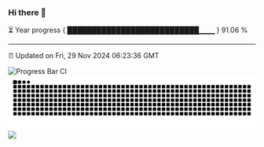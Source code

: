 ### Hi there 👋

⏳ Year progress { ███████████████████████████▁▁▁ } 91.06 %

---

⏰ Updated on Fri, 29 Nov 2024 06:23:36 GMT

![Progress Bar CI](https://github.com/liununu/liununu/workflows/Progress%20Bar%20CI/badge.svg)![](https://raw.githubusercontent.com/L1cardo/L1cardo/main/assets/github-contribution-grid-snake.svg)![](https://raw.githubusercontent.com/seesaws/seesaws/main/assets/github-contribution-grid-snake.svg)
